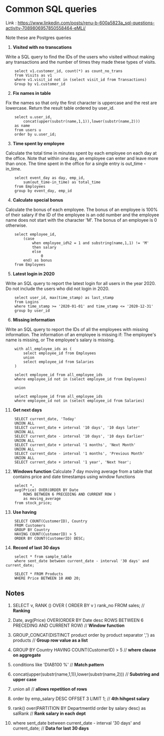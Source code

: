 # Common SQL queries

Link : https://www.linkedin.com/posts/renu-b-600a5823a_sql-questions-activity-7089806957850558464-eMLi/

Note these are Postgres queries

1. **Visited with no transcations**

Write a SQL query to find the IDs of the users who visited without making any transactions and the number of times they made these types of visits.

```
    select v1.customer_id, count(*) as count_no_trans
    from Visits as v1
    where v1.visit_id not in (select visit_id from Transactions)
    Group by v1.customer_id
```

2. **Fix names in table**

Fix the names so that only the first character is uppercase and the rest are lowercase.
Return the result table ordered by user_id.

```
    select u.user_id, 
        concat(upper(substr(name,1,1)),lower(substr(name,2))) 
    as name 
    from users u 
    order by u.user_id;
```

3. **Time spent by employee**

Calculate the total time in minutes spent by each employee on each day at the office. Note that within one day, an employee can enter 
and leave more than once. The time spent in the office for a single entry is out_time - in_time.

```
    select event_day as day, emp_id,
        sum(out_time-in_time) as total_time
    from Employees
    group by event_day, emp_id
```

4. **Calculate special bonus**

Calculate the bonus of each employee. The bonus of an employee is 100% of their salary if the ID of the employee is an odd number and the employee name does not start with the character 'M'. The bonus of an employee is 0 otherwise.

```
    select employee_id,
        (case
            when employee_id%2 = 1 and substring(name,1,1) != 'M'
            then salary
            else
                0
        end) as bonus
    from Employees
```

5. **Latest login in 2020**

Write an SQL query to report the latest login for all users in the year 2020. Do not include the users who did not login in 2020.

```
    select user_id, max(time_stamp) as last_stamp
    from Logins
    where time_stamp >= '2020-01-01' and time_stamp <= '2020-12-31'
    group by user_id
```

6. **Missing information**

Write an SQL query to report the IDs of all the employees with missing information. The information of an employee is missing if:
The employee's name is missing, or
The employee's salary is missing.

```
    with all_employee_ids as (
        select employee_id from Employees
        union
        select employee_id from Salaries
    )

    select employee_id from all_employee_ids 
    where employee_id not in (select employee_id from Employees)

    union 

    select employee_id from all_employee_ids 
    where employee_id not in (select employee_id from Salaries)
```

11. **Get next days**

```
    SELECT current_date, 'Today'
    UNION ALL
    SELECT current_date + interval '10 days', '10 days later'
    UNION ALL
    SELECT current_date - interval '10 days', '10 days Earlier'
    UNION ALL
    SELECT current_date + interval '1 months', 'Next Month'
    UNION ALL
    SELECT current_date - interval '1 months', 'Previous Month'
    UNION ALL
    SELECT current_date + interval '1 year', 'Next Year';
```

12. **Windows function**
Calculate 7 day moving average from a table that contains price and date timestamps using window functions

```
    select *,
    avg(Price) OVER(ORDER BY Date
        ROWS BETWEEN 6 PRECEDING AND CURRENT ROW )
        as moving_average
    from stock_price;
```

13. **Use having**

```
    SELECT COUNT(CustomerID), Country
    FROM Customers
    GROUP BY Country
    HAVING COUNT(CustomerID) > 5
    ORDER BY COUNT(CustomerID) DESC;
```

14. **Record of last 30 days**

```
    select * from sample_table 
    where sent_date between current_date - interval '30 days' and current_date;

    SELECT * FROM Products
    WHERE Price BETWEEN 10 AND 20;
```

## Notes
1. SELECT v, RANK () OVER ( ORDER BY v ) rank_no FROM sales; // **Ranking**

2. Date, avg(Price) OVER(ORDER BY Date desc ROWS BETWEEN 6 PRECEDING AND CURRENT ROW) // **Window function**

3. GROUP_CONCAT(DISTINCT product order by product separator ',') as products // **Group row value as a list**

4. GROUP BY Country HAVING COUNT(CustomerID) > 5 // **where clause on aggregate**

5. conditions like 'DIAB100 %' // **Match pattern**

6. concat(upper(substr(name,1,1)),lower(substr(name,2)))  // **Substring and upper case**

7. union all  // **allows repetition of rows**

8. order by emp_salary DESC OFFSET 3 LIMIT 1; // **4th hihgest salary**

9. rank() over(PARTITION BY DepartmentId order by salary desc) as salRank  // **Rank salary in each dept**

10. where sent_date between current_date - interval '30 days' and current_date; // **Data for last 30 days**
